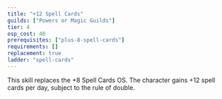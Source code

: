 ```yaml
---
title: "+12 Spell Cards"
guilds: ["Powers or Magic Guilds"]
tier: 4
osp_cost: 40
prerequisites: ["plus-8-spell-cards"]
requirements: []
replacement: true
ladder: "spell-cards"
---
```

This skill replaces the +8 Spell Cards OS. The character gains +12 spell cards per day, subject to the rule of double.